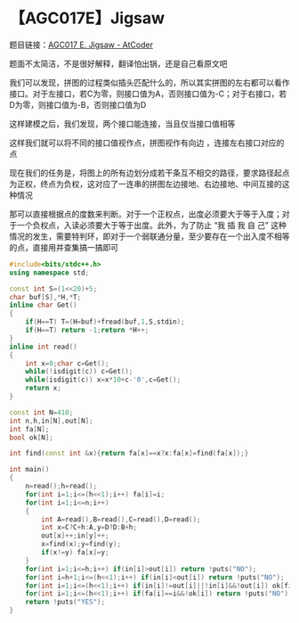 # 【AGC017E】Jigsaw

题目链接：[AGC017 E. Jigsaw  -  AtCoder](https://agc017.contest.atcoder.jp/tasks/agc017_e)

题面不太简洁，不是很好解释，翻译怕出锅，还是自己看原文吧

我们可以发现，拼图的过程类似插头匹配什么的，所以其实拼图的左右都可以看作接口。对于左接口，若C为零，则接口值为A，否则接口值为-C；对于右接口，若D为零，则接口值为-B，否则接口值为D

这样建模之后，我们发现，两个接口能连接，当且仅当接口值相等

这样我们就可以将不同的接口值视作点，拼图视作有向边 ，连接左右接口对应的点

现在我们的任务是，将图上的所有边划分成若干条互不相交的路径，要求路径起点为正权，终点为负权，这对应了一连串的拼图左边接地、右边接地、中间互接的这种情况

那可以直接根据点的度数来判断。对于一个正权点，出度必须要大于等于入度；对于一个负权点，入读必须要大于等于出度。此外，为了防止 “我 插 我 自 己” 这种情况的发生，需要特判环，即对于一个弱联通分量，至少要存在一个出入度不相等的点，直接用并查集搞一搞即可

```cpp
#include<bits/stdc++.h>
using namespace std;

const int S=(1<<20)+5;
char buf[S],*H,*T;
inline char Get()
{
    if(H==T) T=(H=buf)+fread(buf,1,S,stdin);
    if(H==T) return -1;return *H++;
}
inline int read()
{
    int x=0;char c=Get();
    while(!isdigit(c)) c=Get();
    while(isdigit(c)) x=x*10+c-'0',c=Get();
    return x;
}

const int N=410;
int n,h,in[N],out[N];
int fa[N];
bool ok[N];

int find(const int &x){return fa[x]==x?x:fa[x]=find(fa[x]);}

int main()
{
    n=read();h=read();
    for(int i=1;i<=(h<<1);i++) fa[i]=i;
    for(int i=1;i<=n;i++)
    {
        int A=read(),B=read(),C=read(),D=read();
        int x=C?C+h:A,y=D?D:B+h;
        out[x]++;in[y]++;
        x=find(x);y=find(y);
        if(x!=y) fa[x]=y;
    }
    for(int i=1;i<=h;i++) if(in[i]>out[i]) return !puts("NO");
    for(int i=h+1;i<=(h<<1);i++) if(in[i]<out[i]) return !puts("NO");
    for(int i=1;i<=(h<<1);i++) if(in[i]!=out[i]||!in[i]&&!out[i]) ok[find(i)]=1;
    for(int i=1;i<=(h<<1);i++) if(fa[i]==i&&!ok[i]) return !puts("NO");
    return !puts("YES");
}
```

